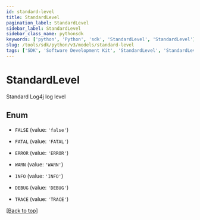```yaml
---
id: standard-level
title: StandardLevel
pagination_label: StandardLevel
sidebar_label: StandardLevel
sidebar_class_name: pythonsdk
keywords: ['python', 'Python', 'sdk', 'StandardLevel', 'StandardLevel']
slug: /tools/sdk/python/v3/models/standard-level
tags: ['SDK', 'Software Development Kit', 'StandardLevel', 'StandardLevel']
---
```


# StandardLevel

Standard Log4j log level

## Enum

- `FALSE` (value: `'false'`)

- `FATAL` (value: `'FATAL'`)

- `ERROR` (value: `'ERROR'`)

- `WARN` (value: `'WARN'`)

- `INFO` (value: `'INFO'`)

- `DEBUG` (value: `'DEBUG'`)

- `TRACE` (value: `'TRACE'`)

[[Back to top]](#)
